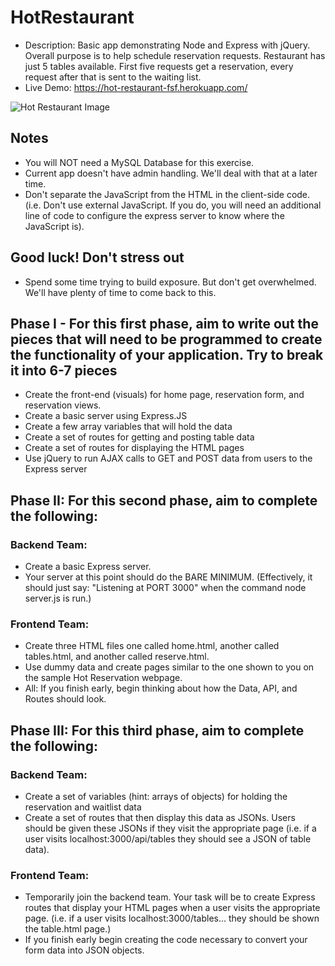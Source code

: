 # HotRestaurant

* Description: Basic app demonstrating Node and Express with jQuery. Overall purpose is to help schedule reservation requests. Restaurant has just 5 tables available. First five requests get a reservation, every request after that is sent to the waiting list.
* Live Demo: <https://hot-restaurant-fsf.herokuapp.com/>

![Hot Restaurant Image](Images/HotRestaurant.png)

## Notes

* You will NOT need a MySQL Database for this exercise.
* Current app doesn't have admin handling. We'll deal with that at a later time.
* Don't separate the JavaScript from the HTML in the client-side code. (i.e. Don't use external JavaScript. If you do, you will need an additional line of code to configure the express server to know where the JavaScript is).

## Good luck! Don't stress out

* Spend some time trying to build exposure. But don't get overwhelmed. We'll have plenty of time to come back to this.

## Phase I - For this first phase, aim to write out the pieces that will need to be programmed to create the functionality of your application. Try to break it into 6-7 pieces
* Create the front-end (visuals) for home page, reservation form, and reservation views.
* Create a basic server using Express.JS
* Create a few array variables that will hold the data
* Create a set of routes for getting and posting table data
* Create a set of routes for displaying the HTML pages
* Use jQuery to run AJAX calls to GET and POST data from users to the Express server

## Phase II: For this second phase, aim to complete the following:
### Backend Team:
* Create a basic Express server.
* Your server at this point should do the BARE MINIMUM. (Effectively, it should just say: "Listening at PORT 3000" when the command node server.js is run.)
### Frontend Team:
* Create three HTML files one called home.html, another called tables.html, and another called reserve.html.
* Use dummy data and create pages similar to the one shown to you on the sample Hot Reservation webpage.
* All: If you finish early, begin thinking about how the Data, API, and Routes should look.

## Phase III: For this third phase, aim to complete the following:
### Backend Team:
* Create a set of variables (hint: arrays of objects) for holding the reservation and waitlist data
* Create a set of routes that then display this data as JSONs. Users should be given these JSONs if they visit the appropriate page (i.e. if a user visits localhost:3000/api/tables they should see a JSON of table data).
### Frontend Team:
* Temporarily join the backend team. Your task will be to create Express routes that display your HTML pages when a user visits the appropriate page. (i.e. if a user visits localhost:3000/tables... they should be shown the table.html page.)
* If you finish early begin creating the code necessary to convert your form data into JSON objects.